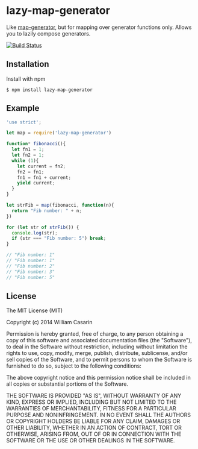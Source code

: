 
# lazy-map-generator

  Like [map-generator](https://github.com/jb55/map-generator), but for
  mapping over generator functions only. Allows you to lazily compose
  generators.

  [![Build Status](https://travis-ci.org/jb55/lazy-map-generator.png)](https://travis-ci.org/jb55/lazy-map-generator)

## Installation

  Install with npm

    $ npm install lazy-map-generator

## Example

```js
'use strict';

let map = require('lazy-map-generator')

function* fibonacci(){
  let fn1 = 1;
  let fn2 = 1;
  while (1){
    let current = fn2;
    fn2 = fn1;
    fn1 = fn1 + current;
    yield current;
  }
}

let strFib = map(fibonacci, function(n){ 
  return "Fib number: " + n; 
})

for (let str of strFib()) {
  console.log(str);
  if (str === "Fib number: 5") break;
}

// "Fib number: 1"
// "Fib number: 1"
// "Fib number: 2"
// "Fib number: 3"
// "Fib number: 5"

```


## License

  The MIT License (MIT)

  Copyright (c) 2014 William Casarin

  Permission is hereby granted, free of charge, to any person obtaining a copy
  of this software and associated documentation files (the "Software"), to deal
  in the Software without restriction, including without limitation the rights
  to use, copy, modify, merge, publish, distribute, sublicense, and/or sell
  copies of the Software, and to permit persons to whom the Software is
  furnished to do so, subject to the following conditions:

  The above copyright notice and this permission notice shall be included in
  all copies or substantial portions of the Software.

  THE SOFTWARE IS PROVIDED "AS IS", WITHOUT WARRANTY OF ANY KIND, EXPRESS OR
  IMPLIED, INCLUDING BUT NOT LIMITED TO THE WARRANTIES OF MERCHANTABILITY,
  FITNESS FOR A PARTICULAR PURPOSE AND NONINFRINGEMENT. IN NO EVENT SHALL THE
  AUTHORS OR COPYRIGHT HOLDERS BE LIABLE FOR ANY CLAIM, DAMAGES OR OTHER
  LIABILITY, WHETHER IN AN ACTION OF CONTRACT, TORT OR OTHERWISE, ARISING FROM,
  OUT OF OR IN CONNECTION WITH THE SOFTWARE OR THE USE OR OTHER DEALINGS IN
  THE SOFTWARE.
